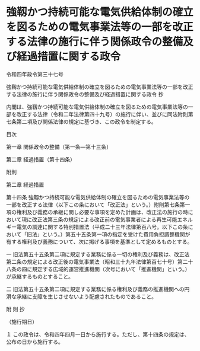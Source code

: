 # 強靱かつ持続可能な電気供給体制の確立を図るための電気事業法等の一部を改正する法律の施行に伴う関係政令の整備及び経過措置に関する政令

令和四年政令第三十七号

強靱かつ持続可能な電気供給体制の確立を図るための電気事業法等の一部を改正する法律の施行に伴う関係政令の整備及び経過措置に関する政令 抄

内閣は、強靱かつ持続可能な電気供給体制の確立を図るための電気事業法等の一部を改正する法律（令和二年法律第四十九号）の施行に伴い、並びに同法附則第七条第二項及び関係法律の規定に基づき、この政令を制定する。

目次

第一章 関係政令の整備（第一条―第十三条）

第二章 経過措置（第十四条）

附則

第二章 経過措置

第十四条 強靱かつ持続可能な電気供給体制の確立を図るための電気事業法等の一部を改正する法律（以下この条において「改正法」という。）附則第七条第一項の権利及び義務の承継に関し必要な事項を定めた計画は、改正法の施行の時において現に改正法第三条の規定による改正前の電気事業者による再生可能エネルギー電気の調達に関する特別措置法（平成二十三年法律第百八号。以下この条において「旧法」という。）第五十五条第一項の指定を受けた費用負担調整機関が有する権利及び義務について、次に掲げる事項を基準として定めるものとする。

一 旧法第五十五条第二項に規定する業務に係る一切の権利及び義務は、改正法第二条の規定による改正後の電気事業法（昭和三十九年法律第百七十号）第二十八条の四に規定する広域的運営推進機関（次号において「推進機関」という。）が承継するものとすること。

二 旧法第五十五条第二項に規定する業務に係る権利及び義務の推進機関への円滑な承継に支障を生じさせないよう配慮されたものであること。

附 則 抄

（施行期日）

１ この政令は、令和四年四月一日から施行する。ただし、第十四条の規定は、公布の日から施行する。
